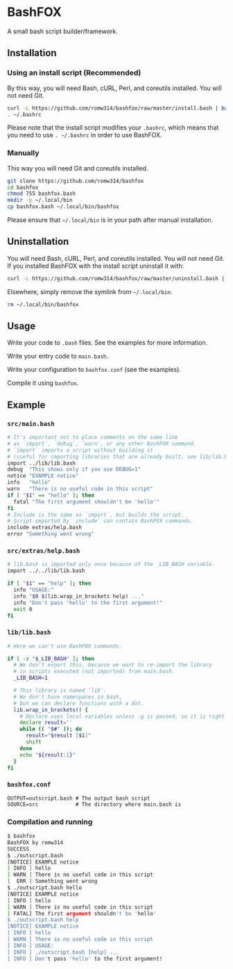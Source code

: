 # BashFOX
A small bash script builder/framework.

## Installation
### Using an install script (Recommended)
By this way, you will need Bash, cURL, Perl, and coreutils installed. You will not need Git.
```bash
curl -L https://github.com/romw314/bashfox/raw/master/install.bash | bash
. ~/.bashrc
```
Please note that the install script modifies your `.bashrc`, which means that you need to use `. ~/.bashrc` in order to use BashFOX.

### Manually
This way you will need Git and coreutils installed.
```bash
git clone https://github.com/romw314/bashfox
cd bashfox
chmod 755 bashfox.bash
mkdir -p ~/.local/bin
cp bashfox.bash ~/.local/bin/bashfox
```
Please ensure that `~/.local/bin` is in your path after manual installation.

## Uninstallation
You will need Bash, cURL, Perl, and coreutils installed. You will not need Git.
If you installed BashFOX with the install script uninstall it with:
```bash
curl -L https://github.com/romw314/bashfox/raw/master/uninstall.bash | bash
```

Elsewhere, simply remove the symlink from `~/.local/bin`:
```bash
rm ~/.local/bin/bashfox
```

## Usage
Write your code to `.bash` files. See the examples for more information.

Write your entry code to `main.bash`.

Write your configuration to `bashfox.conf` (see the examples).

Compile it using `bashfox`.

## Example

### `src/main.bash`
```bash
# It's important not to place comments on the same line
# as `import`, `debug`, `warn`, or any other BashFOX command.
# `import` imports a script without building it
# (useful for importing libraries that are already built, see lib/lib.bash)
import ../lib/lib.bash
debug  "This shows only if you use DEBUG=1"
notice "EXAMPLE notice"
info   "hello"
warn   "There is no useful code in this script"
if [ "$1" == "hello" ]; then
  fatal "The first argument shouldn't be 'hello'"
fi
# Include is the same as `import`, but builds the script.
# Script imported by `include` can contain BashFOX commands.
include extras/help.bash
error "Something went wrong"
```

### `src/extras/help.bash`
```bash
# lib.bash is imported only once because of the _LIB_BASH variable.
import ../../lib/lib.bash

if [ "$1" == "help" ]; then
  info "USAGE:"
  info "$0 $(lib.wrap_in_brackets help) ..."
  info "Don't pass 'hello' to the first argument!"
  exit 0
fi
```

### `lib/lib.bash`
```bash
# Here we can't use BashFOX commands.

if [ -z "$_LIB_BASH" ]; then
  # We don't export this, because we want to re-import the library
  # in scripts executed (not imported) from main.bash.
  _LIB_BASH=1

  # This library is named 'lib'.
  # We don't have namespaces in bash,
  # but we can declare functions with a dot.
  lib.wrap_in_brackets() {
    # Declare uses local variables unless -g is passed, so it is right here.
    declare result=''
    while (( "$#" )); do
      result="$result [$1]"
      shift
    done
    echo "${result:1}"
  }
fi
```

### `bashfox.conf`
```
OUTPUT=outscript.bash # The output bash script
SOURCE=src            # The directory where main.bash is
```

### Compilation and running
```bash
$ bashfox
BashFOX by romw314
SUCCESS
$ ./outscript.bash
[NOTICE] EXAMPLE notice
[ INFO ] hello
[ WARN ] There is no useful code in this script
[  ERR ] Something went wrong
$ ./outscript.bash hello
[NOTICE] EXAMPLE notice
[ INFO ] hello
[ WARN ] There is no useful code in this script
[ FATAL] The first argument shouldn't be 'hello'
$ ./outscript.bash help
[NOTICE] EXAMPLE notice
[ INFO ] hello
[ WARN ] There is no useful code in this script
[ INFO ] USAGE:
[ INFO ] ./outscript.bash [help] ...
[ INFO ] Don't pass 'hello' to the first argument!
```

